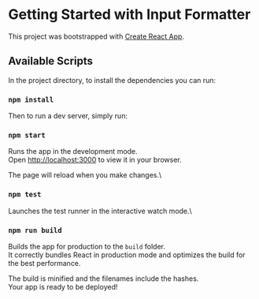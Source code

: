 # Getting Started with Input Formatter

This project was bootstrapped with [Create React App](https://github.com/facebook/create-react-app).

## Available Scripts

In the project directory, to install the dependencies you can run:

### `npm install`

Then to run a dev server, simply run:
### `npm start`

Runs the app in the development mode.\
Open [http://localhost:3000](http://localhost:3000) to view it in your browser.

The page will reload when you make changes.\

### `npm test`

Launches the test runner in the interactive watch mode.\

### `npm run build`

Builds the app for production to the `build` folder.\
It correctly bundles React in production mode and optimizes the build for the best performance.

The build is minified and the filenames include the hashes.\
Your app is ready to be deployed!